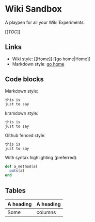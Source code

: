 # Wiki Sandbox

A playpen for all your Wiki Experiments.

[[_TOC_]]

## Links

* Wiki style: [[Home]] [[go home|Home]]
* Markdown style: [go home](/Home)

## Code blocks

Markdown style:

    this is
    just to say

kramdown style:

~~~~~~~~
this is
just to say
~~~~~~~~

Github fenced style:

```
this is
just to say
```

With syntax highlighting (preferred):

```ruby
def a_method(a)
  puts(a)
end
```

## Tables

| A heading | A heading |
| --------- | --------- |
| Some      | columns   |